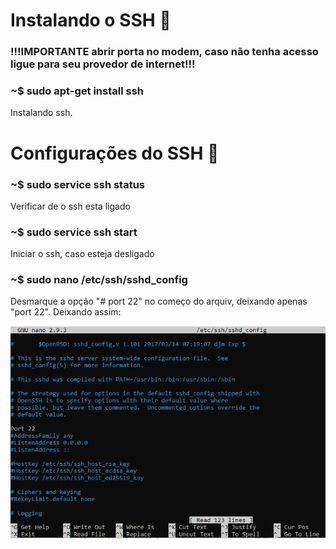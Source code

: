 # Instalando o SSH :dvd:

### !!!IMPORTANTE abrir porta no modem, caso não tenha acesso ligue para seu provedor de internet!!!

### ~$ sudo apt-get install ssh  
Instalando ssh.

# Configurações do SSH :wrench:  
### ~$ sudo service ssh status
Verificar de o ssh esta ligado

### ~$ sudo service ssh start  
Iniciar o ssh, caso esteja desligado  

### ~$ sudo nano /etc/ssh/sshd_config
Desmarque a opção "# port 22" no começo do arquiv, deixando apenas "port 22". Deixando assim:  

![sshd.config](https://github.com/CaioFranzo/ssh.server_rede_externa/blob/master/sshd.PNG?raw=true)
